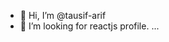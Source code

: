- 👋 Hi, I’m @tausif-arif
- 👀 I’m looking for reactjs profile.
 ...

<!---
tausif-arif/tausif-arif is a ✨ special ✨ repository because its `README.md` (this file) appears on your GitHub profile.
You can click the Preview link to take a look at your changes.
--->
